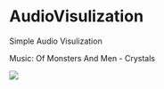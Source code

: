 # AudioVisulization
Simple Audio Visulization
  
Music: Of Monsters And Men - Crystals  
  
<img src="https://github.com/shinn716/AudioVisulization/blob/master/Demo.gif" /></a>

